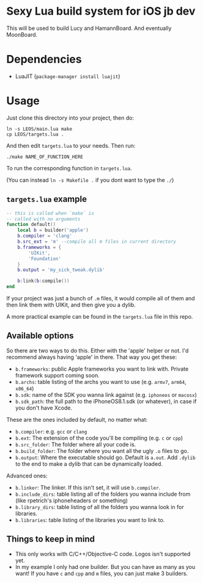 # Sexy Lua build system for iOS jb dev

This will be used to build Lucy and HamannBoard. And eventually MoonBoard.

# Dependencies

* LuaJIT (`package-manager install luajit`)

# Usage

Just clone this directory into your project, then do:

```
ln -s LEOS/main.lua make
cp LEOS/targets.lua .
```


And then edit `targets.lua` to your needs. Then run:

```
./make NAME_OF_FUNCTION_HERE
```

To run the corresponding function in `targets.lua`.

(You can instead `ln -s Makefile .` if you dont want to type the `./`)

## `targets.lua` example

```lua
-- this is called when `make` is
-- called with no arguments
function default()
    local b = builder('apple')
    b.compiler = 'clang'
    b.src_ext = 'm' --compile all m files in current directory
    b.frameworks = {
        'UIKit',
        'Foundation'
    }
    b.output = 'my_sick_tweak.dylib'

    b:link(b:compile())
end
```

If your project was just a bunch of `.m` files, it would compile all of them and then link them with UIKit, and then give you a dylib.

A more practical example can be found in the `targets.lua` file in this repo.

## Available options

So there are two ways to do this. Either with the 'apple' helper or not. I'd recommend always having 'apple' in there. That way you get these:

* `b.frameworks`: public Apple frameworks you want to link with. Private framework support coming soon.
* `b.archs`: table listing of the archs you want to use (e.g. `armv7`, `arm64`, `x86_64`)
* `b.sdk`: name of the SDK you wanna link against (e.g. `iphoneos` or `macosx`)
* `b.sdk_path`: the full path to the iPhoneOS8.1.sdk (or whatever), in case if you don't have Xcode.


These are the ones included by default, no matter what:

* `b.compiler`: e.g. `gcc` or `clang`
* `b.ext`: The extension of the code you'll be compiling (e.g. `c` or `cpp`)
* `b.src_folder`: The folder where all your code is.
* `b.build_folder`: The folder where you want all the ugly `.o` files to go.
* `b.output`: Where the executable should go. Default is `a.out`. Add `.dylib` to the end to make a dylib that can be dynamically loaded.

Advanced ones: 

* `b.linker`: The linker. If this isn't set, it will use `b.compiler`.
* `b.include_dirs`: table listing all of the folders you wanna include from (like rpetrich's iphoneheaders or something)
* `b.library_dirs`: table listing of all the folders you wanna look in for libraries.
* `b.libraries`: table listing of the libraries you want to link to.

## Things to keep in mind

* This only works with C/C++/Objective-C code. Logos isn't supported yet.
* In my example I only had one builder. But you can have as many as you want! If you have `c` and `cpp` and `m` files, you can just make 3 builders.
